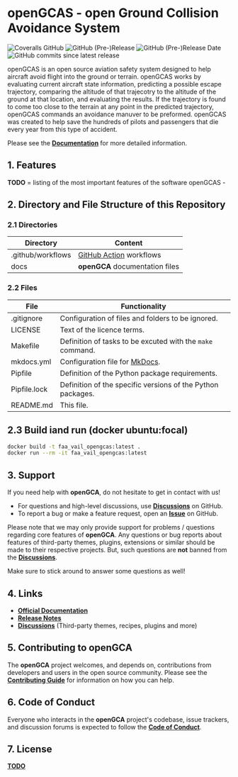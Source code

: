 # openGCAS - open Ground Collision Avoidance System

![Coveralls GitHub](https://img.shields.io/coveralls/github/FAA-VAIL-Project/openGCA.svg)
![GitHub (Pre-)Release](https://img.shields.io/github/v/release/FAA-VAIL-Project/openGCAS?include_prereleases)
![GitHub (Pre-)Release Date](https://img.shields.io/github/release-date-pre/FAA-VAIL-Project/openGCAS)
![GitHub commits since latest release](https://img.shields.io/github/commits-since/FAA-VAIL-Project/openGCAS/0.9.6)

openGCAS is an open source aviation safety system designed to help aircraft avoid flight into the ground or terrain.  openGCAS works by evaluating current aircraft state information, predicting a possible escape trajectory, comparing the altitude of that trajecotry to the altitude of the ground at that location, and evaluating the results.  If the trajectory is found to come too close to the terrain at any point in the predicted trajectory, openGCAS commands an avoidance manuver to be preformed.  openGCAS was created to help save the hundreds of pilots and passengers that die every year from this type of accident. 

Please see the **[Documentation](https://faa-vail-project.github.io/openGCAS/)** for more detailed information.

## 1. Features

**TODO** = listing of the most important features of the software openGCAS -

## 2. Directory and File Structure of this Repository

### 2.1 Directories

| Directory         | Content                                                                     |
|-------------------|-----------------------------------------------------------------------------|
| .github/workflows | [GitHub Action](https://github.com/actions) workflows                       |
| docs              | **openGCA** documentation files                                                 |

### 2.2 Files

| File             | Functionality                                                                                                                                                                                                                                                                                                                                                                |
|------------------|------------------------------------------------------------------------------------------------------------------------------------------------------------------------------------------------------------------------------------------------------------------------------------------------------------------------------------------------------------------------------|
| .gitignore       | Configuration of files and folders to be ignored.                                                                                                                                                                                                                                                                                                                            |
| LICENSE          | Text of the licence terms.                                                                                                                                                                                                                                                                                                                                                   |
| Makefile         | Definition of tasks to be excuted with the `make` command.                                                                                                                                                                                                                                                                                                                   |
| mkdocs.yml       | Configuration file for [MkDocs](https://github.com/mkdocs/mkdocs/).                                                                                                                                                                                                                                                                                                          |
| Pipfile          | Definition of the Python package requirements.                                                                                                                                                                                                                                                                                                                               |
| Pipfile.lock     | Definition of the specific versions of the Python packages.                                                                                                                                                                                                                                                                                                                  |
| README.md        | This file.                                                                                                                                                                                                                                                                                                                                                                   |
## 2.3 Build iand run (docker ubuntu:focal)
```sh
docker build -t faa_vail_opengcas:latest .
docker run --rm -it faa_vail_opengcas:latest
```

## 3. Support

If you need help with **openGCA**, do not hesitate to get in contact with us!

- For questions and high-level discussions, use **[Discussions](https://github.com/FAA-VAIL-Project/openGCA/discussions)** on GitHub.
- To report a bug or make a feature request, open an **[Issue](https://github.com/FAA-VAIL-Project/openGCA/issues)** on GitHub.

Please note that we may only provide support for problems / questions regarding core features of **openGCA**.
Any questions or bug reports about features of third-party themes, plugins, extensions or similar should be made to their respective projects.
But, such questions are **not** banned from the **[Discussions](https://github.com/FAA-VAIL-Project/openGCA/discussions)**.

Make sure to stick around to answer some questions as well!

## 4. Links

- **[Official Documentation](https://FAA-VAIL-Project.github.io/openGCA)**
- **[Release Notes](https://FAA-VAIL-Project.github.io/openGCA/release_notes)**
- **[Discussions](https://github.com/FAA-VAIL-Project/openGCA/discussions)** (Third-party themes, recipes, plugins and more)

## 5. Contributing to openGCA

The **openGCA** project welcomes, and depends on, contributions from developers and users in the open source community.
Please see the **[Contributing Guide](https://FAA-VAIL-Project.github.io/openGCA/contributing)** for
information on how you can help.

## 6. Code of Conduct

Everyone who interacts in the **openGCA** project's codebase, issue trackers, and discussion forums is expected to follow the **[Code of Conduct](https://FAA-VAIL-Project.github.io/openGCA/code_of_conduct)**.

## 7. License

**[TODO](https://FAA-VAIL-Project.github.io/openGCA/license)**
